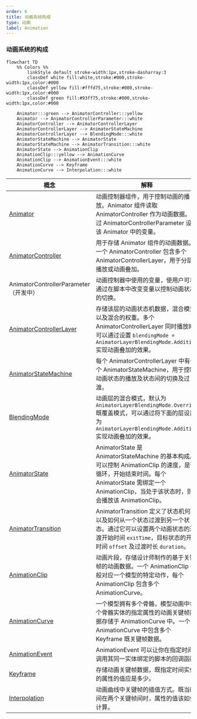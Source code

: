 ```yaml
---
order: 6
title: 动画系统构成
type: 动画
label: Animation
---
```


### 动画系统的构成

```mermaid
flowchart TD
	%% Colors %%
		linkStyle default stroke-width:1px,stroke-dasharray:3
		classDef white fill:white,stroke:#000,stroke-width:1px,color:#000
		classDef yellow fill:#fffd75,stroke:#000,stroke-width:1px,color:#000
		classDef green fill:#93ff75,stroke:#000,stroke-width:1px,color:#000

    Animator:::green --> AnimatorController:::yellow
    Animator --> AnimatorControllerParameter:::white
    AnimatorController --> AnimatorControllerLayer
    AnimatorControllerLayer --> AnimatorStateMachine
    AnimatorControllerLayer --> BlendingMode:::white
    AnimatorStateMachine --> AnimatorState
    AnimatorStateMachine --> AnimatorTransition:::white
    AnimatorState --> AnimationClip
    AnimationClip:::yellow --> AnimationCurve
    AnimationClip --> AnimationEvent:::white
    AnimationCurve --> Keyframe
    AnimationCurve --> Interpolation:::white
```

| 概念                                                            | 解释                                                                                                                                                                                             |
| --------------------------------------------------------------- | ------------------------------------------------------------------------------------------------------------------------------------------------------------------------------------------------ |
| [Animator](/apis/core/#Animator)                                 | 动画控制器组件，用于控制动画的播放。Animator 组件读取 AnimatorController 作为动画数据。通过 AnimatorControllerParameter 设置该 Animator 中的变量。                                               |
| [AnimatorController](/apis/core/#AnimatorController)             | 用于存储 Animator 组件的动画数据。一个 AnimatorController 包含多个 AnimatorControllerLayer，用于分层播放或动画叠加。                                                                             |
| AnimatorControllerParameter（开发中）                           | 动画控制器中使用的变量，使用户可以通过在脚本中改变变量以控制动画状态的切换。                                                                                                                     |
| [AnimatorControllerLayer](/apis/core/#AnimatorControllerLayer)   | 存储该层的动画状态机数据，混合模式以及混合的权重。多个 AnimatorControllerLayer 同时播放时可以通过设置 `blendingMode = AnimatorLayerBlendingMode.Additive` 实现动画叠加的效果。                   |
| [AnimatorStateMachine](/apis/core/#AnimatorStateMachine)         | 每个 AnimatorControllerLayer 中有一个 AnimatorStateMachine，用于控制动画状态的播放及状态间的切换及过渡。                                                                                         |
| [BlendingMode](/apis/core/#AnimatorControllerLayer-blendingMode) | 动画层的混合模式，默认为 `AnimatorLayerBlendingMode.Override` 既覆盖模式，可以通过将下面的层设置为 `AnimatorLayerBlendingMode.Additive` 实现动画叠加的效果。                                     |
| [AnimatorState](/apis/core/#AnimatorState)                       | AnimatorState 是 AnimatorStateMachine 的基本构成。可以控制 AnimationClip 的速度，是否循环，开始结束时间。每个 AnimatorState 需绑定一个 AnimationClip，当处于该状态时，则会播放该 AnimationClip。 |
| [AnimatorTransition](/apis/core/#AnimatorTransition)             | AnimatorTransition 定义了状态机何时以及如何从一个状态过渡到另一个状态。通过它可以设置两个动画状态的过渡开始时间 `exitTime`，目标状态的开始时间 `offset` 及过渡时长 `duration`。                  |
| [AnimationClip](/apis/core/#AnimationClip)                       | 动画片段，存储设计师制作的基于关键帧的动画数据。一个 AnimationClip 一般对应一个模型的特定动作，每个 AnimationClip 包含多个 AnimationCurve。                                                      |
| [AnimationCurve](/apis/core/#AnimationCurve)                     | 一个模型拥有多个骨骼，模型动画中每个骨骼实体的指定属性的动画关键帧数据存储于 AnimationCurve 中。一个 AnimationCurve 中包含多个 Keyframe 既关键帧数据。                                           |
| [AnimationEvent](/apis/core/#AnimationEvent)                     | AnimationEvent 可以让你在指定时间调用其同一实体绑定的脚本的回调函数.                                                                                                                             |
| [Keyframe](/apis/core/#KeyFrame)                                 | 存储动画关键帧数据，既指定时间实体的属性的值应是多少。                                                                                                                                           |
| [Interpolation](/apis/core/#AnimationCurve-interpolation)        | 动画曲线中关键帧的插值方式。既当时间在两个关键帧间时，属性的值该如何计算。                                                                                                                       |
